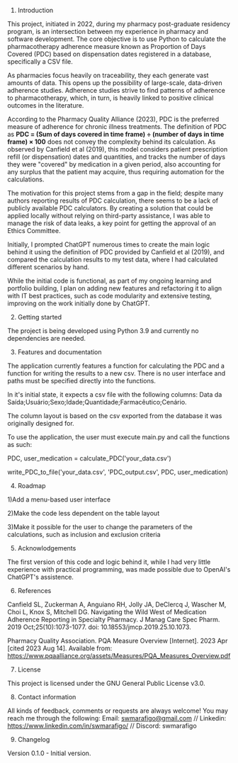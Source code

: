 1. Introduction

 
This project, initiated in 2022, during my pharmacy post-graduate residency program, is an intersection between my experience in pharmacy and software development. The core objective is to use Python to calculate the pharmacotherapy adherence measure known as Proportion of Days Covered (PDC) based on dispensation dates registered in a database, specifically a CSV file.

As pharmacies focus heavily on traceability, they each generate vast amounts of data. This opens up the possibility of large-scale, data-driven adherence studies. Adherence studies strive to find patterns of adherence to pharmacotherapy, which, in turn, is heavily linked to positive clinical outcomes in the literature.

According to the Pharmacy Quality Alliance (2023), PDC is the preferred measure of adherence for chronic illness treatments. The definition of PDC as **PDC = (Sum of days covered in time frame) ÷ (number of days in time frame) × 100** does not convey the complexity behind its calculation. As observed by Canfield et al (2019), this model considers patient prescription refill (or dispensation) dates and quantities, and tracks the number of days they were "covered" by medication in a given period, also accounting for any surplus that the patient may acquire, thus requiring automation for the calculations.

The motivation for this project stems from a gap in the field; despite many authors reporting results of PDC calculation, there seems to be a lack of publicly available PDC calculators. By creating a solution that could be applied locally without relying on third-party assistance, I was able to manage the risk of data leaks, a key point for getting the approval of an Ethics Committee.

Initially, I prompted ChatGPT numerous times to create the main logic behind it using the definition of PDC provided by Canfield et al (2019), and compared the calculation results to my test data, where I had calculated different scenarios by hand.

While the initial code is functional, as part of my ongoing learning and portfolio building, I plan on adding new features and refactoring it to align with IT best practices, such as code modularity and extensive testing, improving on the work initially done by ChatGPT.


2. Getting started

   
The project is being developed using Python 3.9 and currently no dependencies are needed.


3. Features and documentation

   
The application currently features a function for calculating the PDC and a function for writing the results to a new csv. There is no user interface and paths must be specified directly into the functions. 

In it's initial state, it expects a csv file with the following columns: Data da Saída;Usuário;Sexo;Idade;Quantidade;Farmacêutico;Cenário.

The column layout is based on the csv exported from the database it was originally designed for. 

To use the application, the user must execute main.py and call the functions as such:

PDC, user_medication = calculate_PDC('your_data.csv')

write_PDC_to_file('your_data.csv', 'PDC_output.csv', PDC, user_medication)


4. Roadmap

1)Add a menu-based user interface

2)Make the code less dependent on the table layout

3)Make it possible for the user to change the parameters of the calculations, such as inclusion and exclusion criteria


5. Acknowlodgements


The first version of this code and logic behind it, while I had very little experience with practical programming, was made possible due to OpenAI's ChatGPT's assistence.


6. References

  Canfield SL, Zuckerman A, Anguiano RH, Jolly JA, DeClercq J, Wascher M, Choi L, Knox S, Mitchell DG. Navigating the Wild West of Medication Adherence Reporting in Specialty Pharmacy. J Manag Care Spec Pharm. 2019 Oct;25(10):1073-1077. doi: 10.18553/jmcp.2019.25.10.1073.
  
  Pharmacy Quality Association. PQA Measure Overview [Internet]. 2023 Apr [cited 2023 Aug 14]. Available from: https://www.pqaalliance.org/assets/Measures/PQA_Measures_Overview.pdf


7. License

   
This project is licensed under the GNU General Public License v3.0.


8. Contact information

    
All kinds of feedback, comments or requests are always welcome!
You may reach me through the following:
Email: swmarafigo@gmail.com // Linkedin: https://www.linkedin.com/in/swmarafigo/ // Discord: swmarafigo


9. Changelog

    
Version 0.1.0 - Initial version.


   
